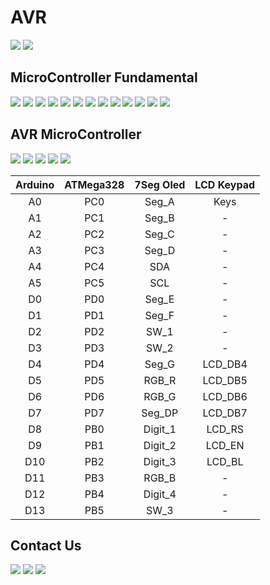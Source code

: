 # AVR
[![](https://img.shields.io/badge/Microcontroller-YouTube-orange)](https://www.youtube.com/playlist?list=PLDdvbHxhit_X3Aj13pAqfhCX3Dn080p6r)
[![](https://img.shields.io/badge/AVR-YouTube-brown)](https://www.youtube.com/playlist?list=PLDdvbHxhit_Wx2JMPtw0zOPWzKg26iM7O)

MicroController Fundamental
-------------
[![](https://img.shields.io/badge/uC-Introduction-orange)](https://youtu.be/Clsv0KyD4RM)
[![](https://img.shields.io/badge/uC-Architecture-orange)](https://youtu.be/vrKq5oZxuT0)
[![](https://img.shields.io/badge/uC-Requirement-orange)](https://youtu.be/GfvmpeDFT_o)
[![](https://img.shields.io/badge/uC-Basics-orange)](https://youtu.be/XhBq_QvCxYE)
[![](https://img.shields.io/badge/uC-Oscillators-orange)](https://youtu.be/WPOZ_3E0mC8)
[![](https://img.shields.io/badge/uC-GPIO_Part_A-orange)](https://youtu.be/_i_MXrbRf7o)
[![](https://img.shields.io/badge/uC-GPIO_Part_B-orange)](https://youtu.be/QGhRRsIICUU)
[![](https://img.shields.io/badge/uC-Assigning_value_to_a_register-orange)](https://youtu.be/kBbZi6WWGiM)
[![](https://img.shields.io/badge/uC-Practical-orange)](https://youtu.be/5B_eDfAgxZU)
[![](https://img.shields.io/badge/uC-Display-orange)](https://youtu.be/C2yjVLjOY4c)
[![](https://img.shields.io/badge/uC-Arduino_BootLoader-orange)](https://youtu.be/zN1l83ps8rc)
[![](https://img.shields.io/badge/uC-7Segments-orange)](https://youtu.be/ZmDLpSMhs-I)
[![](https://img.shields.io/badge/uC-Alphanumeric_LCD-orange)](https://youtu.be/wq8CSptCZ9o)

AVR MicroController
-------------
[![](https://img.shields.io/badge/AVR-Introduction-brown)](https://youtu.be/MzOPimZQYaU)
[![](https://img.shields.io/badge/AVR-fuseBits-brown)](https://youtu.be/fGsOeDv1-gI)
[![](https://img.shields.io/badge/AVR-GPIO_Part_A-brown)](https://youtu.be/_0uQSh0qBBo)
[![](https://img.shields.io/badge/AVR-Programing-brown)](https://youtu.be/Kn6aQvtuO08)
[![](https://img.shields.io/badge/AVR-GPIO_Part_B-brown)](https://youtu.be/xa3nRQx28Nw)

| Arduino | ATMega328 | 7Seg  Oled | LCD Keypad |
| :---:   | :---:     |  :---:     |   :---:    |
| A0      | PC0       |  Seg_A     |    Keys    |
| A1      | PC1       |  Seg_B     |     -      |
| A2      | PC2       |  Seg_C     |     -      |
| A3      | PC3       |  Seg_D     |     -      |
| A4      | PC4       |  SDA       |     -      |
| A5      | PC5       |  SCL       |     -      |
| D0      | PD0       |  Seg_E     |     -      |
| D1      | PD1       |  Seg_F     |     -      |
| D2      | PD2       |  SW_1      |     -      |
| D3      | PD3       |  SW_2      |     -      |
| D4      | PD4       |  Seg_G     |  LCD_DB4   |
| D5      | PD5       |  RGB_R     |  LCD_DB5   |
| D6      | PD6       |  RGB_G     |  LCD_DB6   |
| D7      | PD7       |  Seg_DP    |  LCD_DB7   |
| D8      | PB0       |  Digit_1   |  LCD_RS    |
| D9      | PB1       |  Digit_2   |  LCD_EN    |
| D10     | PB2       |  Digit_3   |  LCD_BL    |
| D11     | PB3       |  RGB_B     |     -      |
| D12     | PB4       |  Digit_4   |     -      |
| D13     | PB5       |  SW_3      |     -      |


Contact Us
-------------
[![](https://img.shields.io/badge/E-Mail-yellow)](mailto:aKaReZa75@gmail.com)
[![](https://img.shields.io/badge/You-Tube-red)](https://www.youtube.com/@aKaReZa75)
[![](https://img.shields.io/badge/Linked-in-blue)](https://www.linkedin.com/in/akareza75)
